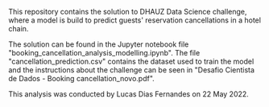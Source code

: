 This repository contains the solution to DHAUZ Data Science challenge, where a model is build to predict guests' reservation cancellations in a hotel chain. 

The solution can be found in the Jupyter notebook file "booking_cancellation_analysis_modelling.ipynb". The file "cancellation_prediction.csv" contains the dataset used to train the model and the instructions about the challenge can be seen in "Desafio Cientista de Dados - Booking cancellation_novo.pdf".

This analysis was conducted by Lucas Dias Fernandes on 22 May 2022.
